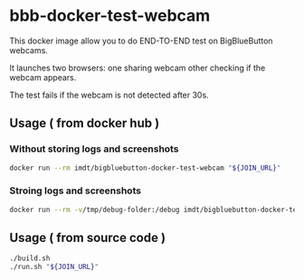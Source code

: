 # bbb-docker-test-webcam

This docker image allow you to do END-TO-END test on BigBlueButton webcams.

It launches two browsers: one sharing webcam other checking if the webcam appears.

The test fails if the webcam is not detected after 30s.

## Usage ( from docker hub )

### Without storing logs and screenshots

```sh
docker run --rm imdt/bigbluebutton-docker-test-webcam "${JOIN_URL}"
```

### Stroing logs and screenshots

```sh
docker run --rm -v/tmp/debug-folder:/debug imdt/bigbluebutton-docker-test-webcam "${JOIN_URL}"
```

## Usage ( from source code )

```sh
./build.sh
./run.sh "${JOIN_URL}"
```

